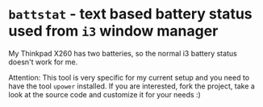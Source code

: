 # `battstat` - text based battery status used from `i3` window manager

My Thinkpad X260 has two batteries, so the normal i3 battery status doesn't work for me. 

Attention: This tool is very specific for my current setup and you need to have the tool `upower` installed.
If you are interested, fork the project, take a look at the source code and customize it for your needs :)
